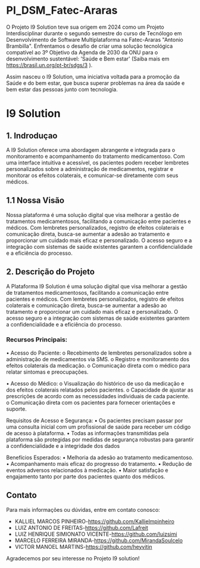 # PI_DSM_Fatec-Araras

O Projeto I9 Solution teve sua origem em 2024 como um Projeto Interdisciplinar durante o segundo semestre do curso de Tecnólogo em Desenvolvimento de Software Multiplataforma na
Fatec-Araras "Antonio Brambilla". Enfrentamos o desafio de criar uma solução tecnológica compatível ao
3º Objetivo da Agenda de 2030 da ONU para o desenvolvimento sustentável: 'Saúde e Bem estar'
(Saiba mais em https://brasil.un.org/pt-br/sdgs/3 ).

Assim nasceu o I9 Solution, uma iniciativa voltada para a promoção da Saúde e do bem estar, que busca superar problemas na área da saúde e bem estar das pessoas junto com tecnologia.

# I9 Solution



## 1. Indroduçao

A I9 Solution oferece uma abordagem abrangente e integrada para o monitoramento e acompanhamento do tratamento medicamentoso. Com uma interface intuitiva e acessível, os pacientes podem receber lembretes personalizados sobre a administração de medicamentos, registrar e monitorar os efeitos colaterais, e comunicar-se diretamente com seus médicos.

## 1.1 Nossa Visão

Nossa plataforma é uma solução digital que visa melhorar a gestão de tratamentos medicamentosos, facilitando a comunicação entre pacientes e médicos. Com lembretes personalizados, registro de efeitos colaterais e comunicação direta, busca-se aumentar a adesão ao tratamento e proporcionar um cuidado mais eficaz e personalizado. O acesso seguro e a integração com sistemas de saúde existentes garantem a confidencialidade e a eficiência do processo.

## 2. Descrição do Projeto
A Plataforma I9 Solution é uma solução digital que visa melhorar a gestão de tratamentos medicamentosos, facilitando a comunicação entre pacientes e médicos. Com lembretes personalizados, registro de efeitos colaterais e comunicação direta, busca-se aumentar a adesão ao tratamento e proporcionar um cuidado mais eficaz e personalizado. O acesso seguro e a integração com sistemas de saúde existentes garantem a confidencialidade e a eficiência do processo.

### Recursos Principais:

•	Acesso do Paciente:
o	Recebimento de lembretes personalizados sobre a administração de medicamentos via SMS.
o	Registro e monitoramento dos efeitos colaterais da medicação.
o	Comunicação direta com o médico para relatar sintomas e preocupações.

•	Acesso do Médico:
o	Visualização do histórico de uso da medicação e dos efeitos colaterais relatados pelos pacientes.
o	Capacidade de ajustar as prescrições de acordo com as necessidades individuais de cada paciente.
o	Comunicação direta com os pacientes para fornecer orientações e suporte.

Requisitos de Acesso e Segurança:
•	Os pacientes precisam passar por uma consulta inicial com um profissional de saúde para receber um código de acesso à plataforma.
•	Todas as informações transmitidas pela plataforma são protegidas por medidas de segurança robustas para garantir a confidencialidade e a integridade dos dados

Benefícios Esperados:
•	Melhoria da adesão ao tratamento medicamentoso.
•	Acompanhamento mais eficaz do progresso do tratamento.
•	Redução de eventos adversos relacionados à medicação.
•	Maior satisfação e engajamento tanto por parte dos pacientes quanto dos médicos.

## Contato

Para mais informações ou dúvidas, entre em contato conosco:
- KALLIEL MARCOS PINHEIRO-https://github.com/Kallielmpinheiro
- LUIZ ANTONIO DE FREITAS-https://github.com/Lafreit
- LUIZ HENRIQUE SIMIONATO VICENTE-https://github.com/luizsimi
- MARCELO FERREIRA MIRANDA-https://github.com/MirandaSoulcelo
- VICTOR MANOEL MARTINS-https://github.com/heyvitin

Agradecemos por seu interesse no Projeto I9 solution!
